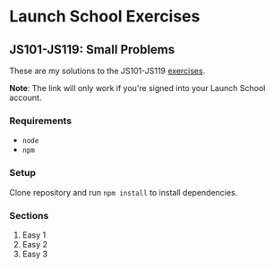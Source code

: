 # Launch School Exercises

## JS101-JS119: Small Problems

These are my solutions to the JS101-JS119
[exercises](https://launchschool.com/exercises#js101js119_small_problems).

__Note__: The link will only work if you're signed into your Launch School
account.

### Requirements

- `node`
- `npm`

### Setup

Clone repository and run `npm install` to install dependencies.

### Sections

1. Easy 1
2. Easy 2
3. Easy 3
